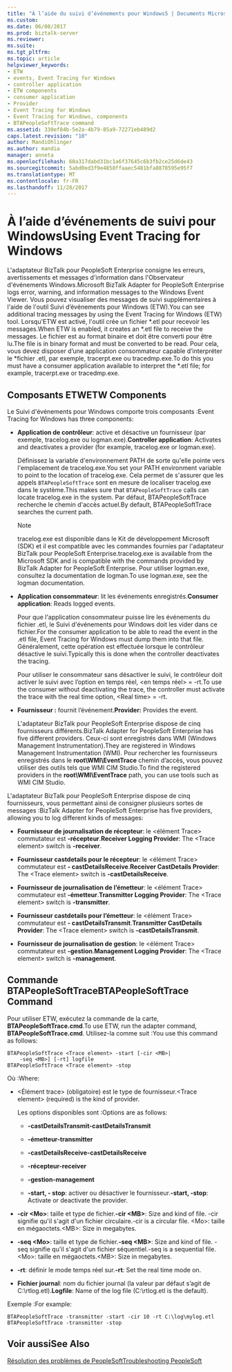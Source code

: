 ```yaml
---
title: "À l’aide du suivi d’événements pour Windows5 | Documents Microsoft"
ms.custom: 
ms.date: 06/08/2017
ms.prod: biztalk-server
ms.reviewer: 
ms.suite: 
ms.tgt_pltfrm: 
ms.topic: article
helpviewer_keywords:
- ETW
- events, Event Tracing for Windows
- controller application
- ETW components
- consumer application
- Provider
- Event Tracing for Windows
- Event Tracing for Windows, components
- BTAPeopleSoftTrace command
ms.assetid: 330ef84b-5e2a-4b79-85a9-72271eb489d2
caps.latest.revision: "10"
author: MandiOhlinger
ms.author: mandia
manager: anneta
ms.openlocfilehash: 60a317dabd31bc1a6f37645c6b3fb2ce25d6de43
ms.sourcegitcommit: 5abd0ed3f9e4858ffaaec5481bfa8878595e95f7
ms.translationtype: MT
ms.contentlocale: fr-FR
ms.lasthandoff: 11/28/2017
---
```

# <a name="using-event-tracing-for-windows"></a><span data-ttu-id="036de-102">À l’aide d’événements de suivi pour Windows</span><span class="sxs-lookup"><span data-stu-id="036de-102">Using Event Tracing for Windows</span></span>
<span data-ttu-id="036de-103">L'adaptateur BizTalk pour PeopleSoft Enterprise consigne les erreurs, avertissements et messages d'information dans l'Observateur d'événements Windows.</span><span class="sxs-lookup"><span data-stu-id="036de-103">Microsoft BizTalk Adapter for PeopleSoft Enterprise logs error, warning, and information messages to the Windows Event Viewer.</span></span> <span data-ttu-id="036de-104">Vous pouvez visualiser des messages de suivi supplémentaires à l'aide de l'outil Suivi d’événements pour Windows (ETW).</span><span class="sxs-lookup"><span data-stu-id="036de-104">You can see additional tracing messages by using the Event Tracing for Windows (ETW) tool.</span></span> <span data-ttu-id="036de-105">Lorsqu'ETW est activé, l'outil crée un fichier *.etl pour recevoir les messages.</span><span class="sxs-lookup"><span data-stu-id="036de-105">When ETW is enabled, it creates an *.etl file to receive the messages.</span></span> <span data-ttu-id="036de-106">Le fichier est au format binaire et doit être converti pour être lu.</span><span class="sxs-lookup"><span data-stu-id="036de-106">The file is in binary format and must be converted to be read.</span></span> <span data-ttu-id="036de-107">Pour cela, vous devez disposer d’une application consommateur capable d’interpréter le \*fichier .etl, par exemple, tracerpt.exe ou tracedmp.exe.</span><span class="sxs-lookup"><span data-stu-id="036de-107">To do this you must have a consumer application available to interpret the \*.etl file; for example, tracerpt.exe or tracedmp.exe.</span></span>  
  
## <a name="etw-components"></a><span data-ttu-id="036de-108">Composants ETW</span><span class="sxs-lookup"><span data-stu-id="036de-108">ETW Components</span></span>  
 <span data-ttu-id="036de-109">Le Suivi d'événements pour Windows comporte trois composants :</span><span class="sxs-lookup"><span data-stu-id="036de-109">Event Tracing for Windows has three components:</span></span>  
  
-   <span data-ttu-id="036de-110">**Application de contrôleur**: active et désactive un fournisseur (par exemple, tracelog.exe ou logman.exe).</span><span class="sxs-lookup"><span data-stu-id="036de-110">**Controller application**: Activates and deactivates a provider (for example, tracelog.exe or logman.exe).</span></span>  
  
     <span data-ttu-id="036de-111">Définissez la variable d'environnement PATH de sorte qu'elle pointe vers l'emplacement de tracelog.exe.</span><span class="sxs-lookup"><span data-stu-id="036de-111">You set your PATH environment variable to point to the location of tracelog.exe.</span></span> <span data-ttu-id="036de-112">Cela permet de s'assurer que les appels `BTAPeopleSoftTrace` sont en mesure de localiser tracelog.exe dans le système.</span><span class="sxs-lookup"><span data-stu-id="036de-112">This makes sure that `BTAPeopleSoftTrace` calls can locate tracelog.exe in the system.</span></span> <span data-ttu-id="036de-113">Par défaut, BTAPeopleSoftTrace recherche le chemin d'accès actuel.</span><span class="sxs-lookup"><span data-stu-id="036de-113">By default, BTAPeopleSoftTrace searches the current path.</span></span>  
  
    > [!NOTE]
    >  <span data-ttu-id="036de-114">tracelog.exe est disponible dans le Kit de développement Microsoft (SDK) et il est compatible avec les commandes fournies par l'adaptateur BizTalk pour PeopleSoft Enterprise.</span><span class="sxs-lookup"><span data-stu-id="036de-114">tracelog.exe is available from the Microsoft SDK and is compatible with the commands provided by BizTalk Adapter for PeopleSoft Enterprise.</span></span> <span data-ttu-id="036de-115">Pour utiliser logman.exe, consultez la documentation de logman.</span><span class="sxs-lookup"><span data-stu-id="036de-115">To use logman.exe, see the logman documentation.</span></span>  
  
-   <span data-ttu-id="036de-116">**Application consommateur**: lit les événements enregistrés.</span><span class="sxs-lookup"><span data-stu-id="036de-116">**Consumer application**: Reads logged events.</span></span>  
  
     <span data-ttu-id="036de-117">Pour que l'application consommateur puisse lire les événements du fichier .etl, le Suivi d'événements pour Windows doit les vider dans ce fichier.</span><span class="sxs-lookup"><span data-stu-id="036de-117">For the consumer application to be able to read the event in the .etl file, Event Tracing for Windows must dump them into that file.</span></span> <span data-ttu-id="036de-118">Généralement, cette opération est effectuée lorsque le contrôleur désactive le suivi.</span><span class="sxs-lookup"><span data-stu-id="036de-118">Typically this is done when the controller deactivates the tracing.</span></span>  
  
     <span data-ttu-id="036de-119">Pour utiliser le consommateur sans désactiver le suivi, le contrôleur doit activer le suivi avec l’option en temps réel, \<en temps réel\> = -rt.</span><span class="sxs-lookup"><span data-stu-id="036de-119">To use the consumer without deactivating the trace, the controller must activate the trace with the real time option, \<Real time\> = -rt.</span></span>  
  
-   <span data-ttu-id="036de-120">**Fournisseur :** fournit l’événement.</span><span class="sxs-lookup"><span data-stu-id="036de-120">**Provider:** Provides the event.</span></span>  
  
     <span data-ttu-id="036de-121">L'adaptateur BizTalk pour PeopleSoft Enterprise dispose de cinq fournisseurs différents.</span><span class="sxs-lookup"><span data-stu-id="036de-121">BizTalk Adapter for PeopleSoft Enterprise has five different providers.</span></span> <span data-ttu-id="036de-122">Ceux-ci sont enregistrés dans WMI (Windows Management Instrumentation).</span><span class="sxs-lookup"><span data-stu-id="036de-122">They are registered in Windows Management Instrumentation (WMI).</span></span> <span data-ttu-id="036de-123">Pour rechercher les fournisseurs enregistrés dans le **root\WMI\EventTrace** chemin d’accès, vous pouvez utiliser des outils tels que WMI CIM Studio.</span><span class="sxs-lookup"><span data-stu-id="036de-123">To find the registered providers in the **root\WMI\EventTrace** path, you can use tools such as WMI CIM Studio.</span></span>  
  
 <span data-ttu-id="036de-124">L'adaptateur BizTalk pour PeopleSoft Enterprise dispose de cinq fournisseurs, vous permettant ainsi de consigner plusieurs sortes de messages :</span><span class="sxs-lookup"><span data-stu-id="036de-124">BizTalk Adapter for PeopleSoft Enterprise has five providers, allowing you to log different kinds of messages:</span></span>  
  
-   <span data-ttu-id="036de-125">**Fournisseur de journalisation de récepteur**: le \<élément Trace\> commutateur est **-récepteur**.</span><span class="sxs-lookup"><span data-stu-id="036de-125">**Receiver Logging Provider**: The \<Trace element\> switch is **-receiver**.</span></span>  
  
-   <span data-ttu-id="036de-126">**Fournisseur castdetails pour le récepteur**: le \<élément Trace\> commutateur est **- castDetailsReceive**.</span><span class="sxs-lookup"><span data-stu-id="036de-126">**Receiver CastDetails Provider**: The \<Trace element\> switch is **-castDetailsReceive**.</span></span>  
  
-   <span data-ttu-id="036de-127">**Fournisseur de journalisation de l’émetteur**: le \<élément Trace\> commutateur est **-émetteur**.</span><span class="sxs-lookup"><span data-stu-id="036de-127">**Transmitter Logging Provider**: The \<Trace element\> switch is **-transmitter**.</span></span>  
  
-   <span data-ttu-id="036de-128">**Fournisseur castdetails pour l’émetteur**: le \<élément Trace\> commutateur est **- castDetailsTransmit**.</span><span class="sxs-lookup"><span data-stu-id="036de-128">**Transmitter CastDetails Provider**: The \<Trace element\> switch is **-castDetailsTransmit**.</span></span>  
  
-   <span data-ttu-id="036de-129">**Fournisseur de journalisation de gestion**: le \<élément Trace\> commutateur est **-gestion**.</span><span class="sxs-lookup"><span data-stu-id="036de-129">**Management Logging Provider**: The \<Trace element\> switch is **-management**.</span></span>  
  
## <a name="btapeoplesofttrace-command"></a><span data-ttu-id="036de-130">Commande BTAPeopleSoftTrace</span><span class="sxs-lookup"><span data-stu-id="036de-130">BTAPeopleSoftTrace Command</span></span>  
 <span data-ttu-id="036de-131">Pour utiliser ETW, exécutez la commande de la carte, **BTAPeopleSoftTrace.cmd**.</span><span class="sxs-lookup"><span data-stu-id="036de-131">To use ETW, run the adapter command, **BTAPeopleSoftTrace.cmd**.</span></span> <span data-ttu-id="036de-132">Utilisez-la comme suit :</span><span class="sxs-lookup"><span data-stu-id="036de-132">You use this command as follows:</span></span>  
  
```  
BTAPeopleSoftTrace <Trace element> -start [-cir <MB>|   
    -seq <MB>] [-rt] logfile  
BTAPeopleSoftTrace <Trace element> -stop  
```  
  
 <span data-ttu-id="036de-133">Où :</span><span class="sxs-lookup"><span data-stu-id="036de-133">Where:</span></span>  
  
-   <span data-ttu-id="036de-134">\<Élément trace\> (obligatoire) est le type de fournisseur.</span><span class="sxs-lookup"><span data-stu-id="036de-134">\<Trace element\> (required) is the kind of provider.</span></span>  
  
     <span data-ttu-id="036de-135">Les options disponibles sont :</span><span class="sxs-lookup"><span data-stu-id="036de-135">Options are as follows:</span></span>  
  
    -   <span data-ttu-id="036de-136">**-castDetailsTransmit**</span><span class="sxs-lookup"><span data-stu-id="036de-136">**-castDetailsTransmit**</span></span>  
  
    -   <span data-ttu-id="036de-137">**-émetteur**</span><span class="sxs-lookup"><span data-stu-id="036de-137">**-transmitter**</span></span>  
  
    -   <span data-ttu-id="036de-138">**-castDetailsReceive**</span><span class="sxs-lookup"><span data-stu-id="036de-138">**-castDetailsReceive**</span></span>  
  
    -   <span data-ttu-id="036de-139">**-récepteur**</span><span class="sxs-lookup"><span data-stu-id="036de-139">**-receiver**</span></span>  
  
    -   <span data-ttu-id="036de-140">**-gestion**</span><span class="sxs-lookup"><span data-stu-id="036de-140">**-management**</span></span>  
  
    -   <span data-ttu-id="036de-141">**-start, - stop**: activer ou désactiver le fournisseur.</span><span class="sxs-lookup"><span data-stu-id="036de-141">**-start, -stop**: Activate or deactivate the provider.</span></span>  
  
-   <span data-ttu-id="036de-142">**-cir \<Mo\>**: taille et type de fichier.</span><span class="sxs-lookup"><span data-stu-id="036de-142">**-cir \<MB\>**: Size and kind of file.</span></span> <span data-ttu-id="036de-143">-cir signifie qu'il s'agit d'un fichier circulaire.</span><span class="sxs-lookup"><span data-stu-id="036de-143">-cir is a circular file.</span></span> <span data-ttu-id="036de-144">\<Mo\>: taille en mégaoctets.</span><span class="sxs-lookup"><span data-stu-id="036de-144">\<MB\>: Size in megabytes.</span></span>  
  
-   <span data-ttu-id="036de-145">**-seq \<Mo\>**: taille et type de fichier.</span><span class="sxs-lookup"><span data-stu-id="036de-145">**-seq \<MB\>**: Size and kind of file.</span></span> <span data-ttu-id="036de-146">-seq signifie qu'il s'agit d'un fichier séquentiel.</span><span class="sxs-lookup"><span data-stu-id="036de-146">-seq is a sequential file.</span></span> <span data-ttu-id="036de-147">\<Mo\>: taille en mégaoctets.</span><span class="sxs-lookup"><span data-stu-id="036de-147">\<MB\>: Size in megabytes.</span></span>  
  
-   <span data-ttu-id="036de-148">**-rt**: définir le mode temps réel sur.</span><span class="sxs-lookup"><span data-stu-id="036de-148">**-rt**: Set the real time mode on.</span></span>  
  
-   <span data-ttu-id="036de-149">**Fichier journal**: nom du fichier journal (la valeur par défaut s’agit de C:\rtlog.etl).</span><span class="sxs-lookup"><span data-stu-id="036de-149">**Logfile**: Name of the log file (C:\rtlog.etl is the default).</span></span>  
  
 <span data-ttu-id="036de-150">Exemple :</span><span class="sxs-lookup"><span data-stu-id="036de-150">For example:</span></span>  
  
```  
BTAPeopleSoftTrace -transmitter -start -cir 10 -rt C:\log\mylog.etl  
BTAPeopleSoftTrace -transmitter -stop  
```  
  
## <a name="see-also"></a><span data-ttu-id="036de-151">Voir aussi</span><span class="sxs-lookup"><span data-stu-id="036de-151">See Also</span></span>  
 [<span data-ttu-id="036de-152">Résolution des problèmes de PeopleSoft</span><span class="sxs-lookup"><span data-stu-id="036de-152">Troubleshooting PeopleSoft</span></span>](../core/troubleshooting-peoplesoft.md)